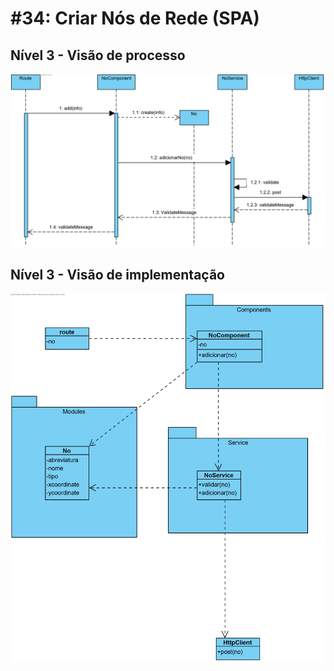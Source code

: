 # #34: Criar Nós de Rede (SPA)

## Nível 3 - Visão de processo

![criarNoDeRede](sd.png)

## Nível 3 - Visão de implementação

![CriarNos](cd.png)